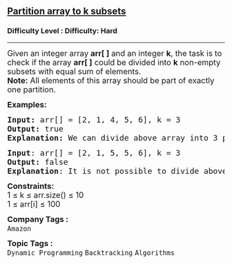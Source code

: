 <h2><a href="https://www.geeksforgeeks.org/problems/partition-array-to-k-subsets/1">Partition array to k subsets</a></h2><h3>Difficulty Level : Difficulty: Hard</h3><hr><div class="problems_problem_content__Xm_eO"><p><span style="font-size: 18px;">Given an integer array <strong>arr[ ]</strong>&nbsp;and an integer <strong>k</strong>, the task is to check if the array <strong>arr[ ]</strong>&nbsp;could be divided into <strong>k</strong> non-empty subsets with equal sum of elements.<br><strong>Note:</strong>&nbsp;All elements of this array should be part of exactly one partition.</span></p>
<p><span style="font-size: 18px;"><strong>Examples:</strong></span></p>
<pre><span style="font-size: 18px;"><strong>Input:</strong> arr[] = [2, 1, 4, 5, 6], k = 3
<strong>Output:</strong> true
<strong>Explanation:</strong> We can divide above array into 3 parts with equal sum as (2, 4), (1, 5), (6)</span></pre>
<pre><span style="font-size: 18px;"><strong>Input</strong>: arr[] = [2, 1, 5, 5, 6], k = 3
<strong>Output:</strong> false
<strong>Explanation</strong>: It is not possible to divide above array into 3 parts with equal sum.</span></pre>
<p><span style="font-size: 18px;"><strong>Constraints:</strong><br>1 ≤ k ≤ arr.size() ≤ 10<br>1 ≤ arr[i] ≤ 100</span></p></div><p><span style=font-size:18px><strong>Company Tags : </strong><br><code>Amazon</code>&nbsp;<br><p><span style=font-size:18px><strong>Topic Tags : </strong><br><code>Dynamic Programming</code>&nbsp;<code>Backtracking</code>&nbsp;<code>Algorithms</code>&nbsp;